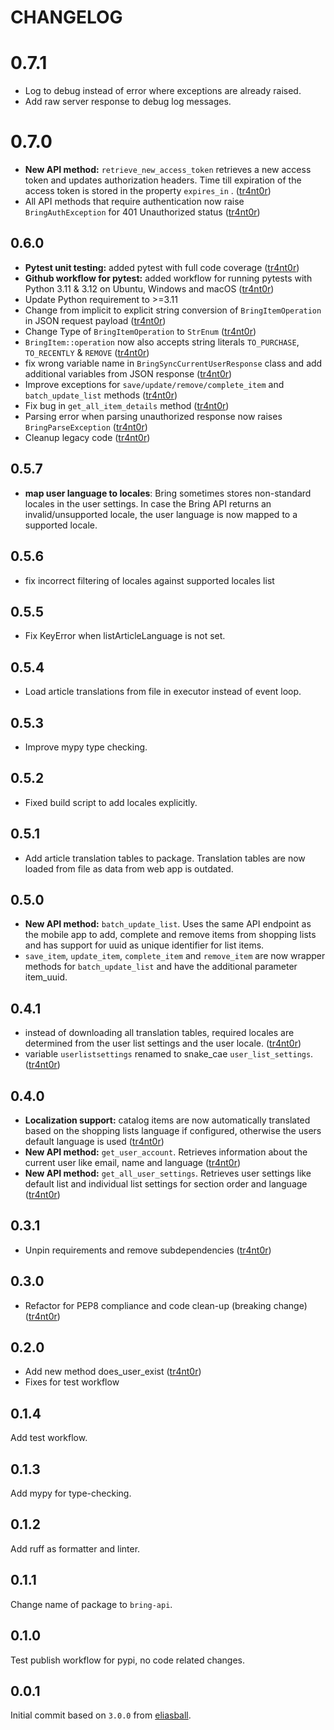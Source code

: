# CHANGELOG

# 0.7.1

* Log to debug instead of error where exceptions are already raised.
* Add raw server response to debug log messages.

# 0.7.0

* **New API method:** `retrieve_new_access_token` retrieves a new access token and updates authorization headers. Time till expiration of the access token is stored in the property `expires_in` . ([tr4nt0r](https://github.com/tr4nt0r))
* All API methods that require authentication now raise `BringAuthException` for 401 Unauthorized status ([tr4nt0r](https://github.com/tr4nt0r))

## 0.6.0

* **Pytest unit testing:** added pytest with full code coverage ([tr4nt0r](https://github.com/tr4nt0r))
* **Github workflow for pytest:** added workflow for running pytests with Python 3.11 & 3.12 on Ubuntu, Windows and macOS ([tr4nt0r](https://github.com/tr4nt0r))
* Update Python requirement to >=3.11
* Change from implicit to explicit string conversion of `BringItemOperation` in JSON request payload ([tr4nt0r](https://github.com/tr4nt0r))
* Change Type of `BringItemOperation` to `StrEnum` ([tr4nt0r](https://github.com/tr4nt0r))
* `BringItem::operation` now also accepts string literals `TO_PURCHASE`, `TO_RECENTLY` & `REMOVE` ([tr4nt0r](https://github.com/tr4nt0r))
* fix wrong variable name in `BringSyncCurrentUserResponse` class and add additional variables from JSON response ([tr4nt0r](https://github.com/tr4nt0r))
* Improve exceptions for `save/update/remove/complete_item` and `batch_update_list` methods ([tr4nt0r](https://github.com/tr4nt0r))
* Fix bug in `get_all_item_details` method ([tr4nt0r](https://github.com/tr4nt0r))
* Parsing error when parsing unauthorized response now raises `BringParseException` ([tr4nt0r](https://github.com/tr4nt0r))
* Cleanup legacy code ([tr4nt0r](https://github.com/tr4nt0r))

## 0.5.7

* **map user language to locales**: Bring sometimes stores non-standard locales in the user settings. In case the Bring API returns an invalid/unsupported locale, the user language is now mapped to a supported locale. 

## 0.5.6

* fix incorrect filtering of locales against supported locales list

## 0.5.5

* Fix KeyError when listArticleLanguage is not set.
  
## 0.5.4

* Load article translations from file in executor instead of event loop.

## 0.5.3

* Improve mypy type checking.
  
## 0.5.2

* Fixed build script to add locales explicitly.

## 0.5.1

* Add article translation tables to package. Translation tables are now loaded from file as data from web app is outdated.

## 0.5.0

* **New API method:** `batch_update_list`. Uses the same API endpoint as the mobile app to add, complete and remove items from shopping lists and has support for uuid as unique identifier for list items.  
* `save_item`, `update_item`, `complete_item` and `remove_item` are now wrapper methods for `batch_update_list` and have the additional parameter item_uuid.


## 0.4.1

* instead of downloading all translation tables, required locales are determined from the user list settings and the user locale. ([tr4nt0r](https://github.com/tr4nt0r))
* variable `userlistsettings` renamed to snake_cae `user_list_settings`. ([tr4nt0r](https://github.com/tr4nt0r))

## 0.4.0

* **Localization support:** catalog items are now automatically translated based on the shopping lists language if configured, otherwise the users default language is used ([tr4nt0r](https://github.com/tr4nt0r))
* **New API method:** `get_user_account`. Retrieves information about the current user like email, name and language ([tr4nt0r](https://github.com/tr4nt0r))
* **New API method:** `get_all_user_settings`. Retrieves user settings like default list and individual list settings for section order and language ([tr4nt0r](https://github.com/tr4nt0r))

## 0.3.1

* Unpin requirements and remove subdependencies ([tr4nt0r](https://github.com/tr4nt0r))

## 0.3.0

* Refactor for PEP8 compliance and code clean-up (breaking change) ([tr4nt0r](https://github.com/tr4nt0r))

## 0.2.0

* Add new method does_user_exist ([tr4nt0r](https://github.com/tr4nt0r))
* Fixes for test workflow

## 0.1.4

Add test workflow.

## 0.1.3

Add mypy for type-checking.

## 0.1.2

Add ruff as formatter and linter.

## 0.1.1

Change name of package to `bring-api`.

## 0.1.0

Test publish workflow for pypi, no code related changes.

## 0.0.1

Initial commit based on `3.0.0` from [eliasball](https://github.com/eliasball/python-bring-api).
